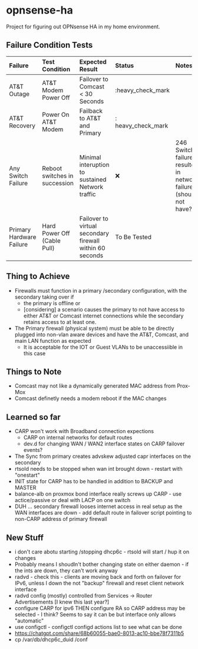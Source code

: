 # opnsense-ha
Project for figuring out OPNsense HA in my home environment.

## Failure Condition Tests

| Failure | Test Condition | Expected Result | Status | Notes |
| :--- | :--- | :--- | :--- | :--- |
| AT&T Outage | AT&T Modem Power Off | Failover to Comcast < 30 Seconds | :heavy_check_mark ||
| AT&T Recovery | Power On AT&T	 Modem | Failback to AT&T and Primary | : heavy_check_mark ||
| Any Switch Failure  | Reboot switches in succession | Minimal interuption to sustained Network traffic | :x: | 246 Switch failure resulted in network failure (should not have?) |
| Primary Hardware Failure | Hard Power Off (Cable Pull) | Failover to virtual secondary firewall within 60 seconds | To Be Tested | |


## Thing to Achieve

* Firewalls must function in a primary /secondary configuration, with the secondary taking over if 
  * the primary is offline or
  * [considering] a scenario causes the primary to not have access to either AT&T or Comcast internet connections while the secondary retains access to at least one.
* The Primary firewall (physical system) must be able to be directly plugged into non-vlan aware devices and have the AT&T, Comcast, and main LAN function as expected
  * It is acceptable for the IOT or Guest VLANs to be unaccessiible in this case

## Things to Note
* Comcast may not like a dynamically generated MAC address from Prox-Mox
* Comcast definetly needs a modem reboot if the MAC changes

## Learned so far
* CARP won't work with Broadband connection expections
  * CARP on internal networks for default routes
  * dev.d for changing WAN / WAN2 interface states on CARP failover events?
* The Sync from primary creates advskew adjusted capr interfaces on the secondary 
* rtsold needs to be stopped when wan int brought down - restart with "onestart"
* INIT state for CARP has to be handled in addition to BACKUP and MASTER
* balance-alb on proxmox bond interface really screws up CARP - use actice/passive or deal with LACP on one switch
* DUH ... secondary firewall looses internet access in real setup as the WAN interfaces are down - add default route in failover script pointing to non-CARP address of primary firewall

## New Stuff
* i don't care abotu starting /stopping dhcp6c - rtsold will start / hup it on changes
* Probably means I shoudln't bother changing state on either daemon - if the ints are down, they can't work anyway
* radvd - check this - clients are moving back and forth on failover for IPv6, unless I down the not "backup" firewall and reset client network interface
* radvd config (mostly) controlled from Services -> Router Advertisements [I knew this last year?]
* configure CARP for ipv6 THEN configure RA so CARP address may be selected  - I think?  Seems to say it can be but interface only allows "automatic"
* use configctl - configctl configd actions list to see what can be done
* https://chatgpt.com/share/68b60055-bae0-8013-ac10-bbe78f7311b5
* cp /var/db/dhcp6c_duid  /conf
